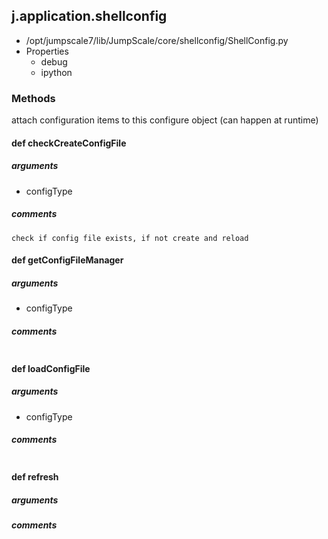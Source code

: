 ## j.application.shellconfig

- /opt/jumpscale7/lib/JumpScale/core/shellconfig/ShellConfig.py
- Properties
    - debug
    - ipython

### Methods

attach configuration items to this configure object (can happen at runtime)

#### def checkCreateConfigFile 
##### arguments

- configType

##### comments

```
check if config file exists, if not create and reload

```

#### def getConfigFileManager 
##### arguments

- configType

##### comments

```

```

#### def loadConfigFile 
##### arguments

- configType

##### comments

```

```

#### def refresh 
##### arguments

##### comments

```

```

